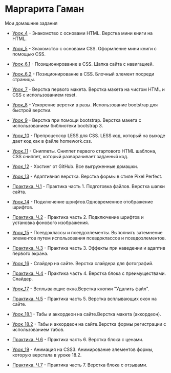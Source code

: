 # Маргарита Гаман
Мои домашние задания

* [Урок_4](https://fraugamanmm.github.io/Lesson_4/ "домашнее задание-4") - Знакомство с основами HTML. Верстка мини книги на HTML.

* [Урок_5](https://fraugamanmm.github.io/lesson_5/ "домашнее задание-5") - Знакомство с основами CSS. Оформление мини книги с помощью CSS.

* [Урок_6.1](https://fraugamanmm.github.io/Lesson_6.1// "домашнее задание-6 часть 1") - Позиционирование в CSS. Шапка сайта с навигацией.

* [Урок_6.2](https://fraugamanmm.github.io/Lesson_6.2// "домашнее задание-6 часть 2") - Позиционирование в CSS.  Блочный элемент посреди страницы.

* [Урок_7](https://fraugamanmm.github.io/Lesson_7/ "домашнее задание-7") - Верстка первого макета. Верстка макета на чистом HTML и CSS с использованием reset.

* [Урок_8](https://fraugamanmm.github.io/Lesson_8/ "домашнее задание-8") - Ускорение верстки в разы. Использование bootstrap для быстрой верстки.

* [Урок_9](https://fraugamanmm.github.io/Lesson_9/ "домашнее задание-9") - Верстка при помощи bootstrap. Верстка макета с использованием библиотеки bootstrap 3.

* [Урок_10](https://github.com/frauGamanmM/frauGamanmM.github.io/tree/master/lesson_10 "домашнее задание-10") - Препроцессор LESS для CSS. LESS код, который на выходе дает код как в файле homework.css.

* [Урок_11](https://github.com/frauGamanmM/frauGamanmM.github.io/tree/master/Lesson_11 "домашнее задание-11") - Сниппеты.  Сниппет первого стартового HTML шаблона,  CSS сниппет, который разворачивает заданный код.

* [Урок_12](https://github.com/frauGamanmM/frauGamanmM.github.io "домашнее задание-12") - Хостинг от GitHub. Все выгруженные домашки.

* [Урок_13](https://fraugamanmm.github.io/Lesson_13/Lesson_13/ "домашнее задание-13") - Адаптивная верстка. Верстка формы в стиле Pixel Perfect.

* [Практика. Ч.1](https://fraugamanmm.github.io/Lesson_14/ "Практика. Ч.1") - Практика часть 1. Подготовка файлов. Верстка шапки сайта.

* [Урок_14](https://fraugamanmm.github.io/Lesson_14_0/ "домашнее задание-14") - Подключение шрифтов.Одновременное отображение шрифтов.

* [Практика. Ч.2](https://fraugamanmm.github.io/Pract_2/ "Практика. Ч.2") - Практика часть 2. Подключение шрифтов и установка фонового изображения.

* [Урок_15](https://fraugamanmm.github.io/Lesson_15/ "домашнее задание-15") - Псевдоклассы и псевдоэлементы. Выполнить затемнение элементов путем использования псевдоклассов и псевдоэлементов.

* [Практика. Ч.3](https://fraugamanmm.github.io/Pract_3/ "Практика. Ч.3") - Практика часть 3. Эффекты при наведении и адаптив первого экрана.

* [Урок_16](https://fraugamanmm.github.io/Lesson_16_0/ "домашнее задание-16") - Слайдер на сайте. Верстка слайдера для фотографий.

* [Практика. Ч.4](https://fraugamanmm.github.io/Pract_4_0/ "Практика. Ч.4") - Практика часть 4. Верстка блока с преимуществами. Слайдер.

* [Урок_17](https://fraugamanmm.github.io/Lesson_17/ "домашнее задание-17") - Всплывающие окна.Верстка кнопки "Удалить файл".

* [Практика. Ч.5](https://fraugamanmm.github.io/Pract_5/ "Практика. Ч.5") - Практика часть 5. Верстка всплывающих окон на сайте.

* [Урок_18.1](https://fraugamanmm.github.io/Lesson_18_ak/ "домашнее задание-18 часть 1") - Табы и аккордеон на сайте.Верстка макета (аккордеон).

* [Урок_18.2](https://fraugamanmm.github.io/Lesson_18_tab/ "домашнее задание-18 часть 2") - Табы и аккордеон на сайте.Верстка формы регистрации с использованием табов. 

* [Практика. Ч.6](https://fraugamanmm.github.io/Pract_6/ "Практика. Ч.6") - Практика часть 6. Верстка блока с ценами.

* [Урок_19](https://fraugamanmm.github.io/Lesson_19/ "домашнее задание-19") - Анимация на CSS3. Анимирование элементов формы, которую верстала в уроке 18.2.

* [Практика. Ч.7](https://fraugamanmm.github.io/Pract_7/ "Практика. Ч.7") - Практика часть 7. Верстка блока с отзывами.

